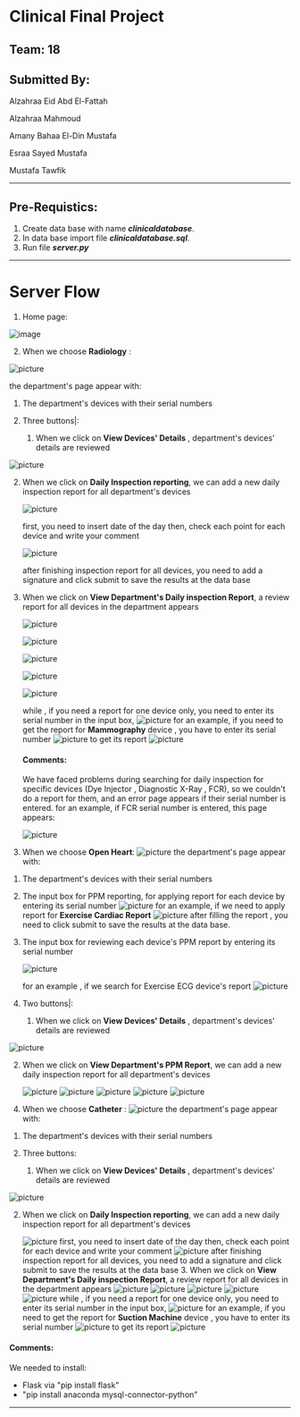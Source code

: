 # Clinical Final Project


## Team: 18
## Submitted By:  
Alzahraa Eid Abd El-Fattah

Alzahraa Mahmoud

Amany Bahaa El-Din Mustafa

Esraa Sayed Mustafa

Mustafa Tawfik

-------------




## Pre-Requistics:
1) Create data base with name ***clinicaldatabase***.
2) In data base import file ***clinicaldatabase.sql***.
3) Run file ***server.py***

---------------
# Server Flow
1) Home page:



![image](images\screen1.PNG)



2) When we choose **Radiology** :

![picture](images\screen2.PNG)

the department's page appear with:

1. The department's devices with their serial numbers

2. Three buttons|:

    1. When we click on **View Devices' Details** , department's devices' details are reviewed

![picture](images\screen3.PNG)

2. When we click on **Daily Inspection reporting**, we can add a new daily inspection report for all department's devices



   ![picture](images\screen4.PNG)

   first, you need to insert date of the day
   then, check each point for each device and write your comment

   ![picture](images\screen5.PNG)

   after finishing inspection report for all devices, you need to add a signature and click submit to save the results at the data base

3. When we click on **View Department's Daily inspection Report**, a review report for all devices in the department appears

   ![picture](images\screen6.PNG)

   ![picture](images\screen7.PNG)

   ![picture](images\screen8.PNG)

   ![picture](images\screen9.PNG)

   ![picture](images\screen10.PNG)

   while , if you need a report for one device only, you need to enter its serial number in the input box, 
   ![picture](images\screen11.PNG)
   for an example, if you need to get the report for **Mammography** device , you have to enter its serial number 
   ![picture](images\screen13.PNG)
   to get its report
   ![picture](images\screen12.PNG)

   #### Comments:
   We have faced problems during searching for daily inspection for specific devices (Dye Injector , Diagnostic X-Ray , FCR),
   so we couldn't do a report for them, and an error page appears if their serial number is entered.
   for an example, if FCR serial number is entered, this page appears:

   ![picture](images\error.PNG)






3) When we choose **Open Heart**:
![picture](images\open1.PNG)
the department's page appear with:

1. The department's devices with their serial numbers

2. The input box for PPM reporting, for applying report for each device by entering its serial number
![picture](images\open3.PNG)
for an example, if we need to apply report for **Exercise Cardiac Report** 
![picture](images\reportPPM.PNG)
after filling the report , you need to click submit to save the results at the data base.



3. The input box for reviewing each device's PPM report by entering its serial number

      ![picture](images\open4.PNG)

   for an example , if we search for Exercise ECG device's report
   ![picture](images\open6.PNG)



4. Two buttons|:

    1. When we click on **View Devices' Details** , department's devices' details are reviewed

![picture](images\open2.PNG)

2. When we click on **View Department's PPM Report**, we can add a new daily inspection report for all department's devices

   ![picture](images\report1.PNG)
   ![picture](images\report2.PNG)
   ![picture](images\report3.PNG)
   ![picture](images\report4.PNG)
   ![picture](images\report5.PNG)



4) When we choose **Catheter** :
![picture](images\catheter.PNG)
the department's page appear with:

1. The department's devices with their serial numbers

2. Three buttons:

    1. When we click on **View Devices' Details** , department's devices' details are reviewed



![picture](images\catheter1.PNG)

2. When we click on **Daily Inspection reporting**, we can add a new daily inspection report for all department's devices

   ![picture](images\cath1.PNG)
   first, you need to insert date of the day
   then, check each point for each device and write your comment
   ![picture](images\cath2.PNG)
   after finishing inspection report for all devices, you need to add a signature and click submit to save the results at the data base
        3. When we click on **View Department's Daily inspection Report**, a review report for all devices in the department appears
      ![picture](images\cath3.PNG)
      ![picture](images\cath4.PNG)
      ![picture](images\cath5.PNG)
      ![picture](images\cath6.PNG)
      ![picture](images\cath7.PNG)
        while , if you need a report for one device only, you need to enter its serial number in the input box, 
      ![picture](images\screen11.PNG)
      for an example, if you need to get the report for **Suction Machine** device , you have to enter its serial number 
      ![picture](images\cath8.PNG)
      to get its report
      ![picture](images\cath9.PNG)


#### Comments:
  We needed to install:
  - Flask via "pip install flask"
  - "pip install anaconda mysql-connector-python"

--------------------

